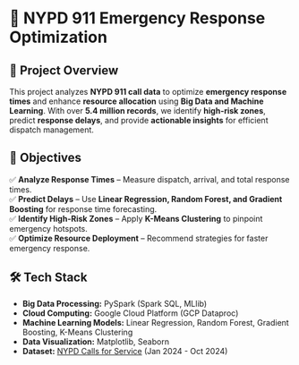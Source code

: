 # 🚨 NYPD 911 Emergency Response Optimization  

## 📌 Project Overview  
This project analyzes **NYPD 911 call data** to optimize **emergency response times** and enhance **resource allocation** using **Big Data and Machine Learning**. With over **5.4 million records**, we identify **high-risk zones**, predict **response delays**, and provide **actionable insights** for efficient dispatch management.  

## 🎯 Objectives  
✅ **Analyze Response Times** – Measure dispatch, arrival, and total response times.  
✅ **Predict Delays** – Use **Linear Regression, Random Forest, and Gradient Boosting** for response time forecasting.  
✅ **Identify High-Risk Zones** – Apply **K-Means Clustering** to pinpoint emergency hotspots.  
✅ **Optimize Resource Deployment** – Recommend strategies for faster emergency response.  

## 🛠️ Tech Stack  
- **Big Data Processing:** PySpark (Spark SQL, MLlib)  
- **Cloud Computing:** Google Cloud Platform (GCP Dataproc)  
- **Machine Learning Models:** Linear Regression, Random Forest, Gradient Boosting, K-Means Clustering  
- **Data Visualization:** Matplotlib, Seaborn  
- **Dataset:** [NYPD Calls for Service](https://catalog.data.gov/dataset/nypd-calls-for-service) (Jan 2024 - Oct 2024)  


